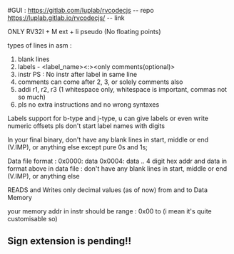 
#GUI :
https://gitlab.com/luplab/rvcodecjs -- repo
https://luplab.gitlab.io/rvcodecjs/ -- link

ONLY RV32I + M ext + li pseudo
(No floating points)

types of lines in asm : 
1) blank lines
2) labels - <label_name><:><space><only comments(optional)>
3) instr
PS : No instr after label in same line
4) comments can come after 2, 3, or solely comments also
5) addi r1, r2, r3 (1 whitespace only, whitespace is important, commas not so much)
6) pls no extra instructions and no wrong syntaxes

Labels support for b-type and j-type, u can give labels or even write numeric offsets
pls don't start label names with digits


In your final binary, don't have any blank lines in start, middle or end (V.IMP), or anything else except pure 0s and 1s;

Data file format : 
0x0000: data
0x0004: data
..
4 digit hex addr and data in format above 
in data file : don't have any blank lines in start, middle or end (V.IMP), or anything else

READS and Writes only decimal values (as of now) from and to Data Memory

your memory addr in instr should be range : 0x00 to (i mean it's quite customisable so)

## Sign extension is pending!!